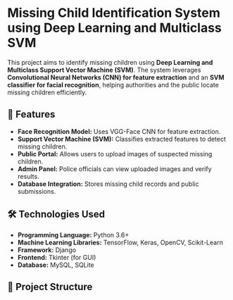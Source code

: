 # Missing Child Identification System using Deep Learning and Multiclass SVM

This project aims to identify missing children using **Deep Learning and Multiclass Support Vector Machine (SVM)**. The system leverages **Convolutional Neural Networks (CNN) for feature extraction** and an **SVM classifier for facial recognition**, helping authorities and the public locate missing children efficiently.

## 📌 Features
- **Face Recognition Model:** Uses VGG-Face CNN for feature extraction.
- **Support Vector Machine (SVM):** Classifies extracted features to detect missing children.
- **Public Portal:** Allows users to upload images of suspected missing children.
- **Admin Panel:** Police officials can view uploaded images and verify results.
- **Database Integration:** Stores missing child records and public submissions.

## 🛠️ Technologies Used
- **Programming Language:** Python 3.6+
- **Machine Learning Libraries:** TensorFlow, Keras, OpenCV, Scikit-Learn
- **Framework:** Django
- **Frontend:** Tkinter (for GUI)
- **Database:** MySQL, SQLite

## 📂 Project Structure
